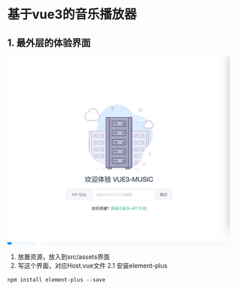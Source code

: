 # 基于vue3的音乐播放器

## 1. 最外层的体验界面

![img.png](img.png)

1. 放置资源，放入到src/assets界面
2. 写这个界面，对应Host.vue文件
   2.1 安装element-plus

```angular2html
npm install element-plus --save
```
